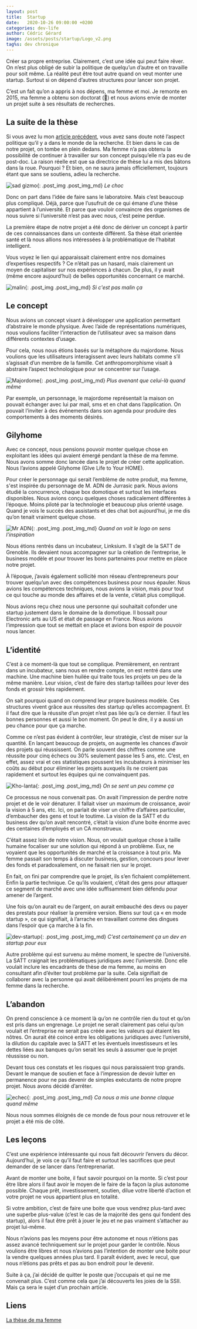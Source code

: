 ```yaml
---
layout: post
title:  Startup
date:   2020-10-26 09:00:00 +0200
categories: dev-life
author: Cédric Gérard
image: /assets/posts/startup/Logo_v2.png
tag%s: dev chronique
---
```


Créer sa propre entreprise. Clairement, c’est une idée qui peut faire rêver. On n’est plus obligé de subir la politique de quelqu’un d’autre et on travaille pour soit même. La réalité peut être tout autre quand on veut monter une startup. Surtout si on dépend d’autres structures pour lancer son projet.

C’est un fait qu’on a appris à nos dépens, ma femme et moi. Je remonte en 2015, ma femme a obtenu son doctorat (🤗) et nous avions envie de monter un projet suite à ses résultats de recherches.

## La suite de la thèse

Si vous avez lu mon [article précédent](https://blog.d2velop.fr/dev-life/2020/10/19/floralis.html), vous avez sans doute noté l’aspect politique qu’il y a dans le monde de la recherche. Et bien dans le cas de notre projet, on tombe en plein dedans. Ma femme n’a pas obtenu la possibilité de continuer à travailler sur son concept puisqu’elle n’a pas eu de post-doc. La raison réelle est que sa directrice de thèse lui a mis des bâtons dans la roue. Pourquoi ? Et bien, on ne saura jamais officiellement, toujours étant que sans se soutiens, adieu la recherche.

![sad gizmo](https://media.giphy.com/media/2Uca0AoGcqcJW/giphy.gif){: .post_img .post_img_md} *Le choc*

Donc on part dans l’idée de faire sans le laboratoire. Mais c’est beaucoup plus compliqué. Déjà, parce que l’usufruit de ce qui émane d’une thèse appartient à l’université. Et parce que vouloir convaincre des organismes de nous suivre si l’université n’est pas avec nous, c’est peine perdue.

La première étape de notre projet a été donc de dériver un concept à partir de ces connaissances dans un contexte différent. Sa thèse était orientée santé et là nous allions nos intéressées à la problématique de l’habitat intelligent.

Vous voyez le lien qui apparaissait clairement entre nos domaines d’expertises respectifs ? Ce n’était pas un hasard, mais clairement un moyen de capitaliser sur nos expériences à chacun. De plus, il y avait (même encore aujourd’hui) de belles opportunités concernant ce marché.

![malin](https://media.giphy.com/media/4Z79LtjvDXu9Wnn7m9/giphy.gif){: .post_img .post_img_md} *Si c'est pas malin ça*

## Le concept

Nous avions un concept visant à développer une application permettant d’abstraire le monde physique. Avec l’aide de représentations numériques, nous voulions faciliter l’interaction de l’utilisateur avec sa maison dans différents contextes d’usage.

Pour cela, nous nous étions basés sur la métaphore du majordome. Nous voulions que les utilisateurs interagissent avec leurs habitats comme s’il s’agissait d’un membre de la famille. Cet anthropomorphisme visait à abstraire l’aspect technologique pour se concentrer sur l’usage.

![Majordome](https://media.giphy.com/media/7NIORUaIehKwDXgvt3/giphy.gif){: .post_img .post_img_md} *Plus avenant que celui-là quand même*

Par exemple, un personnage, le majordome représentait la maison on pouvait échanger avec lui par mail, sms et en chat dans l’application. On pouvait l’inviter à des événements dans son agenda pour produire des comportements à des moments désirés.

## Gilyhome

Avec ce concept, nous pensions pouvoir monter quelque chose en exploitant les idées qui avaient émergé pendant la thèse de ma femme. Nous avons somme donc lancée dans le projet de créer cette application. Nous l’avions appelé Gilyhome (GIve Life to Your HOME).

Pour créer le personnage qui serait l’emblème de notre produit, ma femme, s'est inspirée du personnage de M. ADN de Jurrasic park. Nous avions étudié la concurrence, chaque box domotique et surtout les interfaces disponibles. Nous avions conçu quelques choses radicalement différentes à l’époque. Moins piloté par la technologie et beaucoup plus orienté usage. Quand je vois le succès des assistants et des chat bot aujourd’hui, je me dis qu’on tenait vraiment quelque chose.

![Mr ADN](https://media.giphy.com/media/dIUVH2duirBJPJgwZ3/giphy.gif){: .post_img .post_img_md} *Quand on voit le logo on sens l'inspiration*

Nous étions rentrés dans un incubateur, Linksium. Il s’agit de la SATT de Grenoble. Ils devaient nous accompagner sur la création de l’entreprise, le business modèle et pour trouver les bons partenaires pour mettre en place notre projet.

À l’époque, j’avais également sollicité mon réseau d’entrepreneurs pour trouver quelqu’un avec des compétences business pour nous épauler. Nous avions les compétences techniques, nous avions la vision, mais pour tout ce qui touche au monde des affaires et de la vente, c’était plus compliqué.

Nous avions reçu chez nous une personne qui souhaitait cofonder une startup justement dans le domaine de la domotique. Il bossait pour Electronic arts au US et était de passage en France. Nous avions l’impression que tout se mettait en place et avions bon espoir de pouvoir nous lancer.

## L’identité

C’est à ce moment-là que tout se complique. Premièrement, en rentrant dans un incubateur, sans nous en rendre compte, on est rentré dans une machine. Une machine bien huilée qui traite tous les projets un peu de la même manière. Leur vision, c’est de faire des startup taillées pour lever des fonds et grossir très rapidement. 

On sait pourquoi quand on comprend leur propre business modèle. Ces structures vivent grâce aux réussites des startup qu’elles accompagnent. Et il faut dire que la réussite d’un projet n’est pas liée qu’à ce dernier. Il faut les bonnes personnes et aussi le bon moment. On peut le dire, il y a aussi un peu chance pour que ça marche.

Comme ce n’est pas évident à contrôler, leur stratégie, c’est de miser sur la quantité. En lançant beaucoup de projets, on augmente les chances d’avoir des projets qui réussissent. On parle souvent des chiffres comme une réussite pour cinq échecs ou 30% seulement passe les 5 ans, etc. C’est, en effet, assez vrai et ces statistiques poussent les incubateurs à minimiser les coûts au début pour éliminer les projets auxquels ils ne croient pas rapidement et surtout les équipes qui ne convainquent pas.

![Kho-lanta](https://media.giphy.com/media/1yiPJLiqhL6pwzfIEO/giphy.gif){: .post_img .post_img_md} *On se sent un peu comme ça*

Ce processus ne nous convenait pas. On avait l’impression de perdre notre projet et de le voir dénaturer. Il fallait viser un maximum de croissance, avoir la vision à 5 ans, etc. Ici, on parlait de viser un chiffre d’affaires particulier, d’embaucher des gens et tout le toutime. La vision de la SATT et du business dev qu’on avait rencontré, c’était la vision d’une boite énorme avec des centaines d’employés et un CA monstrueux.

C’était assez loin de notre vision. Nous, on voulait quelque chose à taille humaine focaliser sur une solution qui répond à un problème. Eux, ne voyaient que les opportunités de marché et la croissance à tout prix. Ma femme passait son temps à discuter business, gestion, concours pour lever des fonds et paradoxalement, on ne faisait rien sur le projet.

En fait, on fini par comprendre que le projet, ils s’en fichaient complétement. Enfin la partie technique. Ce qu’ils voulaient, c’était des gens pour attaquer ce segment de marché avec une idée suffisamment bien défendu pour amener de l’argent.

Une fois qu’on aurait eu de l’argent, on aurait embauché des devs ou payer des prestats pour réaliser la première version. Biens sur tout ça « en mode startup », ce qui signifiait, à l’arrache en travaillant comme des dingues dans l’espoir que ça marche à la fin.

![dev-startup](https://media.giphy.com/media/Sk3KytuxDQJQ4/giphy.gif){: .post_img .post_img_md} *C'est certainement ça un dev en startup pour eux*

Autre problème qui est survenu au même moment, le spectre de l’université. La SATT craignait les problématiques juridiques avec l’université. Donc elle voulait inclure les encadrants de thèse de ma femme, au moins en consultant afin d’éviter tout problème par la suite. Cela signifiait de collaborer avec la personne qui avait délibérément pourri les projets de ma femme dans la recherche.

## L’abandon

On prend conscience à ce moment là qu’on ne contrôle rien du tout et qu’on est pris dans un engrenage. Le projet ne serait clairement pas celui qu’on voulait et l’entreprise ne serait pas créée avec les valeurs qui étaient les nôtres. On aurait été coincé entre les obligations juridiques avec l’université, la dilution du capitale avec la SATT et les éventuels investisseurs et les dettes liées aux banques qu’on serait les seuls à assumer que le projet réussisse ou non.

Devant tous ces constats et les risques qui nous paraissaient trop grands. Devant le manque de soutien et face à l’impression de devoir lutter en permanence pour ne pas devenir de simples exécutants de notre propre projet. Nous avons décidé d’arrêter.

![echec](https://media.giphy.com/media/xTiTnLbo0KIJ8hrNjG/giphy.gif){: .post_img .post_img_md} *Ca nous a mis une bonne claque quand même*

Nous nous sommes éloignés de ce monde de fous pour nous retrouver et le projet a été mis de côté.

## Les leçons

C’est une expérience intéressante qui nous fait découvrir l’envers du décor. Aujourd’hui, je vois ce qu’il faut faire et surtout les sacrifices que peut demander de se lancer dans l’entreprenariat.

Avant de monter une boite, il faut savoir pourquoi on la monte. Si c’est pour être libre alors il faut avoir le moyen de le faire de la façon la plus autonome possible. Chaque prêt, investissement, soutien, dilue votre liberté d’action et votre projet ne vous appartient plus en totalité.

Si votre ambition, c’est de faire une boite que vous vendrez plus-tard avec une superbe plus-value (c’est le cas de la majorité des gens qui fondent des startup), alors il faut être prêt à jouer le jeu et ne pas vraiment s’attacher au projet lui-même.

Nous n’avions pas les moyens pour être autonome et nous n’étions pas assez avancé techniquement sur le projet pour garder le contrôle. Nous voulions être libres et nous n’avions pas l’intention de monter une boite pour la vendre quelques années plus tard. Il paraît évident, avec le recul, que nous n’étions pas prêts et pas au bon endroit pour le devenir.

Suite à ça, j’ai décidé de quitter le poste que j’occupais et qui ne me convenait plus. C’est comme cela que j’ai découverts les joies de la SSII. Mais ça sera le sujet d’un prochain article.


## Liens

[La thèse de ma femme](http://iihm.imag.fr/publs/2014/MARTINS-BALTAR_2014_archivage.pdf)
